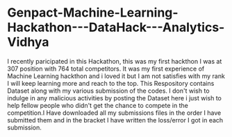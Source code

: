 # Genpact-Machine-Learning-Hackathon---DataHack---Analytics-Vidhya

I recently paricipated in this Hackathon, this was my first hackthon I was at 307 position with 764 total competitors. It was my first experience of Machine Learning hackthon and i loved it but I am not satisfies with my rank I will keep learning more and reach to the top.
This Respository contains Dataset along with my various submission of the codes. I don't wish to indulge in any malicious activities by posting the Dataset here i just wish to help fellow people who didn't get the chance to compete in the competition.I Have downloaded all my submissions files in the order I have submitted them and in the bracket I have written the loss/error I got in each submission.
